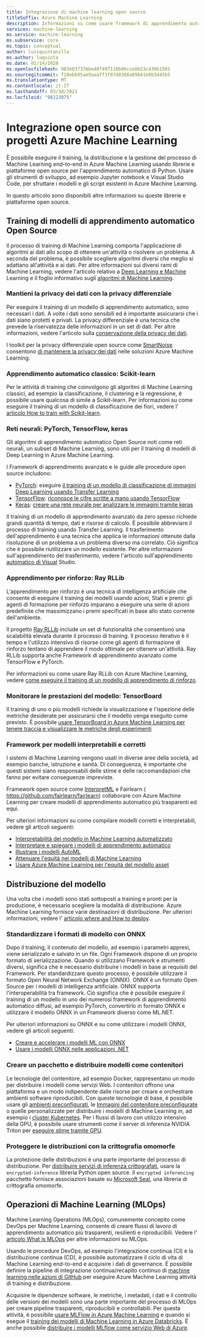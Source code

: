 ```yaml
---
title: Integrazione di machine learning open source
titleSuffix: Azure Machine Learning
description: Informazioni su come usare framework di apprendimento automatico Python open source per eseguire il training, la distribuzione e la gestione di soluzioni di Machine Learning end-to-end in Azure Machine Learning.
services: machine-learning
ms.service: machine-learning
ms.subservice: core
ms.topic: conceptual
author: luisquintanilla
ms.author: luquinta
ms.date: 01/14/2020
ms.openlocfilehash: 983e037376be48f497118b06cce8b23c430b1501
ms.sourcegitcommit: f28ebb95ae9aaaff3f87d8388a09b41e0b3445b5
ms.translationtype: MT
ms.contentlocale: it-IT
ms.lasthandoff: 03/30/2021
ms.locfileid: "98223075"
---
```

# <a name="open-source-integration-with-azure-machine-learning-projects"></a>Integrazione open source con progetti Azure Machine Learning

È possibile eseguire il training, la distribuzione e la gestione del processo di Machine Learning end-to-end in Azure Machine Learning usando librerie e piattaforme open source per l'apprendimento automatico di Python.  Usare gli strumenti di sviluppo, ad esempio Jupyter notebook e Visual Studio Code, per sfruttare i modelli e gli script esistenti in Azure Machine Learning.  

In questo articolo sono disponibili altre informazioni su queste librerie e piattaforme open source.

## <a name="train-open-source-machine-learning-models"></a>Training di modelli di apprendimento automatico Open Source

Il processo di training di Machine Learning comporta l'applicazione di algoritmi ai dati allo scopo di ottenere un'attività o risolvere un problema. A seconda del problema, è possibile scegliere algoritmi diversi che meglio si adattano all'attività e ai dati. Per altre informazioni sui diversi rami di Machine Learning, vedere l'articolo relativo a [Deep Learning e Machine](./concept-deep-learning-vs-machine-learning.md) Learning e il foglio informativo sugli [algoritmi di Machine Learning](algorithm-cheat-sheet.md).

### <a name="preserve-data-privacy-using-differential-privacy"></a>Mantieni la privacy dei dati con la privacy differenziale

Per eseguire il training di un modello di apprendimento automatico, sono necessari i dati. A volte i dati sono sensibili ed è importante assicurarsi che i dati siano protetti e privati. La privacy differenziale è una tecnica che prevede la riservatezza delle informazioni in un set di dati. Per altre informazioni, vedere l'articolo sulla [conservazione della privacy dei dati](concept-differential-privacy.md). 

I toolkit per la privacy differenziale open source come [SmartNoise](https://github.com/opendifferentialprivacy/smartnoise-core-python) consentono [di mantenere la privacy dei dati](how-to-differential-privacy.md) nelle soluzioni Azure Machine Learning.

### <a name="classical-machine-learning-scikit-learn"></a>Apprendimento automatico classico: Scikit-learn

Per le attività di training che coinvolgono gli algoritmi di Machine Learning classici, ad esempio la classificazione, il clustering e la regressione, è possibile usare qualcosa di simile a Scikit-learn. Per informazioni su come eseguire il training di un modello di classificazione dei fiori, vedere l' [articolo How to train with Scikit-learn](how-to-train-scikit-learn.md).

### <a name="neural-networks-pytorch-tensorflow-keras"></a>Reti neurali: PyTorch, TensorFlow, keras

Gli algoritmi di apprendimento automatico Open Source noti come reti neurali, un subset di Machine Learning, sono utili per il training di modelli di Deep Learning in Azure Machine Learning.

I Framework di apprendimento avanzato e le guide alle procedure open source includono:

 *  [PyTorch](https://github.com/pytorch/pytorch): eseguire [il training di un modello di classificazione di immagini Deep Learning usando Transfer Learning](how-to-train-pytorch.md) 
 *  [TensorFlow](https://github.com/tensorflow/tensorflow): [riconosce le cifre scritte a mano usando TensorFlow](how-to-train-tensorflow.md)
 *  [Keras](https://github.com/keras-team/keras): [creare una rete neurale per analizzare le immagini tramite keras](how-to-train-keras.md)

Il training di un modello di apprendimento avanzato da zero spesso richiede grandi quantità di tempo, dati e risorse di calcolo. È possibile abbreviare il processo di training usando Transfer Learning. Il trasferimento dell'apprendimento è una tecnica che applica le informazioni ottenute dalla risoluzione di un problema a un problema diverso ma correlato. Ciò significa che è possibile riutilizzare un modello esistente. Per altre informazioni sull'apprendimento del trasferimento, vedere l'articolo sull'apprendimento [automatico di Visual](concept-deep-learning-vs-machine-learning.md#what-is-transfer-learning) Studio.

### <a name="reinforcement-learning-ray-rllib"></a>Apprendimento per rinforzo: Ray RLLib

L'apprendimento per rinforzo è una tecnica di intelligenza artificiale che consente di eseguire il training dei modelli usando azioni, Stati e premi: gli agenti di formazione per rinforzo imparano a eseguire una serie di azioni predefinite che massimizzano i premi specificati in base allo stato corrente dell'ambiente. 

Il progetto [Ray RLLib](https://github.com/ray-project/ray) include un set di funzionalità che consentono una scalabilità elevata durante il processo di training. Il processo iterativo è il tempo e l'utilizzo intensivo di risorse come gli agenti di formazione di rinforzo tentano di apprendere il modo ottimale per ottenere un'attività.  Ray RLLib supporta anche Framework di apprendimento avanzato come TensorFlow e PyTorch.  

Per informazioni su come usare Ray RLLib con Azure Machine Learning, vedere [come eseguire il training di un modello di apprendimento di rinforzo](how-to-use-reinforcement-learning.md).

### <a name="monitor-model-performance-tensorboard"></a>Monitorare le prestazioni del modello: TensorBoard

Il training di uno o più modelli richiede la visualizzazione e l'ispezione delle metriche desiderate per assicurarsi che il modello venga eseguito come previsto. È possibile [usare TensorBoard in Azure Machine Learning per tenere traccia e visualizzare le metriche degli esperimenti](./how-to-monitor-tensorboard.md)

### <a name="frameworks-for-interpretable-and-fair-models"></a>Framework per modelli interpretabili e corretti

I sistemi di Machine Learning vengono usati in diverse aree della società, ad esempio banche, istruzione e sanità. Di conseguenza, è importante che questi sistemi siano responsabili delle stime e delle raccomandazioni che fanno per evitare conseguenze impreviste.

Framework open source come [InterpretML](https://github.com/interpretml/interpret/) e Fairlearn ( https://github.com/fairlearn/fairlearn) collaborare con Azure Machine Learning per creare modelli di apprendimento automatico più trasparenti ed equi.

Per ulteriori informazioni su come compilare modelli corretti e interpretabili, vedere gli articoli seguenti:

- [Interpretabilità del modello in Machine Learning automatizzato](how-to-machine-learning-interpretability.md)
- [Interpretare e spiegare i modelli di apprendimento automatico](how-to-machine-learning-interpretability-aml.md)
- [Illustrare i modelli AutoML](how-to-machine-learning-interpretability-automl.md)
- [Attenuare l'equità nei modelli di Machine Learning](concept-fairness-ml.md)
- [Usare Azure Machine Learning per l'equità del modello asset](how-to-machine-learning-fairness-aml.md)

## <a name="model-deployment"></a>Distribuzione del modello

Una volta che i modelli sono stati sottoposti a training e pronti per la produzione, è necessario scegliere la modalità di distribuzione. Azure Machine Learning fornisce varie destinazioni di distribuzione. Per ulteriori informazioni, vedere l' [articolo where and How to deploy](./how-to-deploy-and-where.md).

### <a name="standardize-model-formats-with-onnx"></a>Standardizzare i formati di modello con ONNX

Dopo il training, il contenuto del modello, ad esempio i parametri appresi, viene serializzato e salvato in un file. Ogni Framework dispone di un proprio formato di serializzazione. Quando si utilizzano Framework e strumenti diversi, significa che è necessario distribuire i modelli in base ai requisiti del Framework. Per standardizzare questo processo, è possibile utilizzare il formato Open Neural Network Exchange (ONNX). ONNX è un formato Open Source per i modelli di intelligenza artificiale. ONNX supporta l'interoperabilità tra framework. Ciò significa che è possibile eseguire il training di un modello in uno dei numerosi framework di apprendimento automatico diffusi, ad esempio PyTorch, convertirlo in formato ONNX e utilizzare il modello ONNX in un Framework diverso come ML.NET.

Per ulteriori informazioni su ONNX e su come utilizzare i modelli ONNX, vedere gli articoli seguenti:

- [Creare e accelerare i modelli ML con ONNX](concept-onnx.md)
- [Usare i modelli ONNX nelle applicazioni .NET](how-to-use-automl-onnx-model-dotnet.md)

### <a name="package-and-deploy-models-as-containers"></a>Creare un pacchetto e distribuire modelli come contenitori

Le tecnologie del contenitore, ad esempio Docker, rappresentano un modo per distribuire i modelli come servizi Web. I contenitori offrono una piattaforma e un modo indipendente dalle risorse per creare e orchestrare ambienti software riproducibili. Con queste tecnologie di base, è possibile usare gli [ambienti preconfigurati](./how-to-use-environments.md), le [Immagini del contenitore preconfigurate](./how-to-deploy-custom-docker-image.md) o quelle personalizzate per distribuire i modelli di Machine Learning in, ad esempio i [cluster Kubernetes](./how-to-deploy-azure-kubernetes-service.md?tabs=python). Per i flussi di lavoro con utilizzo intensivo della GPU, è possibile usare strumenti come il server di inferenza NVIDIA Triton per [eseguire stime tramite GPU](how-to-deploy-with-triton.md?tabs=python).

### <a name="secure-deployments-with-homomorphic-encryption"></a>Proteggere le distribuzioni con la crittografia omomorfe

La protezione delle distribuzioni è una parte importante del processo di distribuzione. Per [distribuire servizi di inferenza crittografati](how-to-homomorphic-encryption-seal.md), usare la `encrypted-inference` libreria Python open source. Il `encrypted inferencing` pacchetto fornisce associazioni basate su [Microsoft Seal](https://github.com/Microsoft/SEAL), una libreria di crittografia omomorfe.

## <a name="machine-learning-operations-mlops"></a>Operazioni di Machine Learning (MLOps)

Machine Learning Operations (MLOps), comunemente concepito come DevOps per Machine Learning, consente di creare flussi di lavoro di apprendimento automatico più trasparenti, resilienti e riproducibili. Vedere l' [articolo What is MLOps](./concept-model-management-and-deployment.md) per altre informazioni su MLOps. 

Usando le procedure DevOps, ad esempio l'integrazione continua (CI) e la distribuzione continua (CD), è possibile automatizzare il ciclo di vita di Machine Learning end-to-end e acquisire i dati di governance. È possibile definire la pipeline di integrazione continua/recapito continuo di [machine learning nelle azioni di GitHub](./how-to-github-actions-machine-learning.md) per eseguire Azure Machine Learning attività di training e distribuzione. 

Acquisire le dipendenze software, le metriche, i metadati, i dati e il controllo delle versioni dei modelli sono una parte importante del processo di MLOps per creare pipeline trasparenti, riproducibili e controllabili. Per questa attività, è possibile [usare MLFlow in Azure Machine Learning](how-to-use-mlflow.md) e quando si esegue il [training dei modelli di Machine Learning in Azure Databricks](./how-to-use-mlflow-azure-databricks.md). È anche possibile [distribuire i modelli MLflow come servizio Web di Azure](how-to-deploy-mlflow-models.md). 
